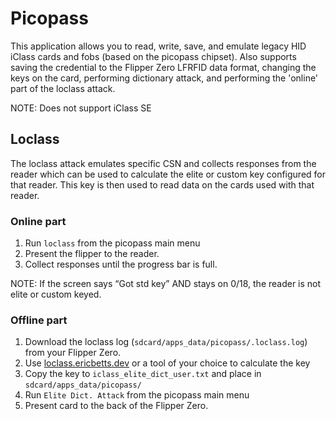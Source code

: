 # Picopass


This application allows you to read, write, save, and emulate legacy HID iClass cards and fobs (based on the picopass chipset).  Also supports saving the credential to the Flipper Zero LFRFID data format, changing the keys on the card, performing dictionary attack, and performing the 'online' part of the loclass attack.

NOTE: Does not support iClass SE

## Loclass

The loclass attack emulates specific CSN and collects responses from the reader which can be used to calculate the elite or custom key configured for that reader.  This key is then used to read data on the cards used with that reader.

### Online part

1. Run `loclass` from the picopass main menu
2. Present the flipper to the reader.
3. Collect responses until the progress bar is full.

NOTE: If the screen says “Got std key” AND stays on 0/18, the reader is not elite or custom keyed.

### Offline part

1. Download the loclass log (`sdcard/apps_data/picopass/.loclass.log`) from your Flipper Zero.
2. Use [loclass.ericbetts.dev](https://loclass.ericbetts.dev/) or a tool of your choice to calculate the key
3. Copy the key to `iclass_elite_dict_user.txt` and place in `sdcard/apps_data/picopass/`
4. Run `Elite Dict. Attack` from the picopass main menu
5. Present card to the back of the Flipper Zero.
